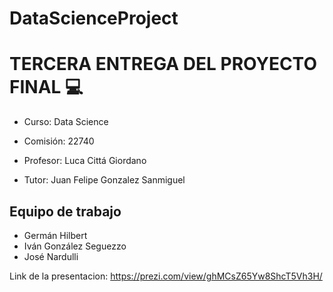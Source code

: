 # DataScienceProject

# TERCERA ENTREGA DEL PROYECTO FINAL 💻

- Curso: Data Science

- Comisión: 22740

- Profesor: Luca Cittá Giordano

- Tutor: Juan Felipe Gonzalez Sanmiguel

## Equipo de trabajo

- Germán Hilbert
- Iván González Seguezzo
- José Nardulli

Link de la presentacion:
https://prezi.com/view/ghMCsZ65Yw8ShcT5Vh3H/